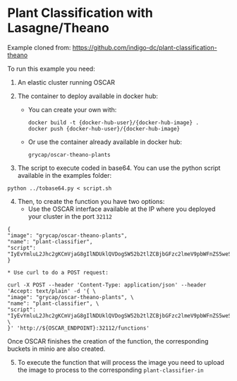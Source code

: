 # Plant Classification with Lasagne/Theano

Example cloned from: https://github.com/indigo-dc/plant-classification-theano

To run this example you need:

1. An elastic cluster running OSCAR
2. The container to deploy available in docker hub:
    * You can create your own with:
      ```
      docker build -t {docker-hub-user}/{docker-hub-image} .
      docker push {docker-hub-user}/{docker-hub-image}
      ```
    * Or use the container already available in docker hub: 
      ```
      grycap/oscar-theano-plants
      ```

3. The script to execute coded in base64. You can use the python script available in the examples folder:
```
python ../tobase64.py < script.sh
```
  
4. Then, to create the function you have two options:
    * Use the OSCAR interface available at the IP where you deployed your cluster in the port `32112`
  ```
  {
  "image": "grycap/oscar-theano-plants",
  "name": "plant-classifier",
  "script": "IyEvYmluL2Jhc2gKCmVjaG8gIlNDUklQVDogSW52b2tlZCBjbGFzc2lmeV9pbWFnZS5weS4gRmlsZSBhdmFpbGFibGUgaW4gJFNDQVJfSU5QVVRfRklMRSIKRklMRV9OQU1FPWBiYXNlbmFtZSAkU0NBUl9JTlBVVF9GSUxFYApPVVRQVVRfRklMRT0kU0NBUl9PVVRQVVRfRk9MREVSLyRGSUxFX05BTUUKCnB5dGhvbjIgL29wdC9wbGFudC1jbGFzc2lmaWNhdGlvbi10aGVhbm8vY2xhc3NpZnlfaW1hZ2UucHkgJFNDQVJfSU5QVVRfRklMRSAtbyAkT1VUUFVUX0ZJTEU="
  }
  ```
    * Use curl to do a POST request:
  ```
  curl -X POST --header 'Content-Type: application/json' --header 'Accept: text/plain' -d '{ \ 
  "image": "grycap/oscar-theano-plants", \ 
  "name": "plant-classifier", \ 
  "script": "IyEvYmluL2Jhc2gKCmVjaG8gIlNDUklQVDogSW52b2tlZCBjbGFzc2lmeV9pbWFnZS5weS4gRmlsZSBhdmFpbGFibGUgaW4gJFNDQVJfSU5QVVRfRklMRSIKRklMRV9OQU1FPWBiYXNlbmFtZSAkU0NBUl9JTlBVVF9GSUxFYApPVVRQVVRfRklMRT0kU0NBUl9PVVRQVVRfRk9MREVSLyRGSUxFX05BTUUKCnB5dGhvbjIgL29wdC9wbGFudC1jbGFzc2lmaWNhdGlvbi10aGVhbm8vY2xhc3NpZnlfaW1hZ2UucHkgJFNDQVJfSU5QVVRfRklMRSAtbyAkT1VUUFVUX0ZJTEU=" \ 
  }' 'http://${OSCAR_ENDPOINT}:32112/functions'
  ```
  Once OSCAR finishes the creation of the function, the corresponding buckets in minio are also created.

5. To execute the function that will process the image you need to upload the image to process to the corresponding `plant-classifier-in`